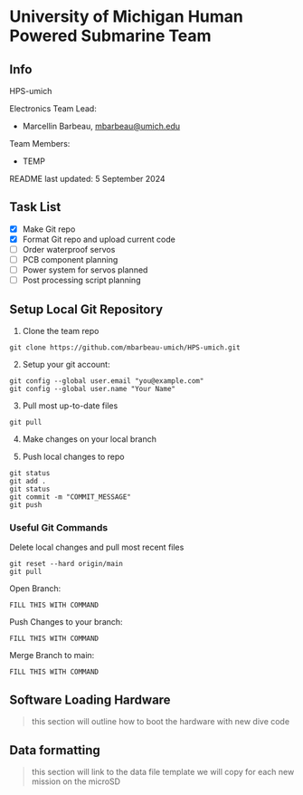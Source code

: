 # University of Michigan Human Powered Submarine Team 

## Info
HPS-umich

Electronics Team Lead: 
- Marcellin Barbeau, <mbarbeau@umich.edu>

Team Members: 
- TEMP

README last updated: 5 September 2024

## Task List
- [x] Make Git repo
- [X] Format Git repo and upload current code
- [ ] Order waterproof servos 
- [ ] PCB component planning
- [ ] Power system for servos planned
- [ ] Post processing script planning

## Setup Local Git Repository
1. Clone the team repo
```
git clone https://github.com/mbarbeau-umich/HPS-umich.git
```

2. Setup your git account:
```
git config --global user.email "you@example.com"
git config --global user.name "Your Name"
```

3. Pull most up-to-date files
```
git pull
```

4. Make changes on your local branch

5. Push local changes to repo
```
git status 
git add . 
git status
git commit -m "COMMIT_MESSAGE"
git push
```

### Useful Git Commands
Delete local changes and pull most recent files
```
git reset --hard origin/main
git pull
```

Open Branch:
```
FILL THIS WITH COMMAND
```

Push Changes to your branch:
```
FILL THIS WITH COMMAND
```

Merge Branch to main:
```
FILL THIS WITH COMMAND
```

## Software Loading Hardware

> this section will outline how to boot the hardware with new dive code


## Data formatting

> this section will link to the data file template we will copy for each new mission on the microSD


